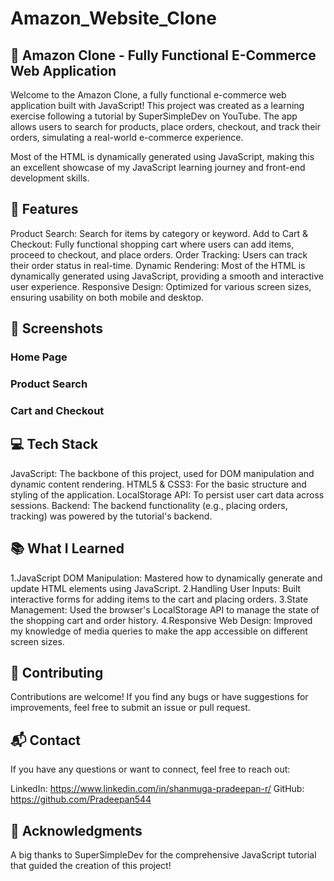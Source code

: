 # Amazon_Website_Clone
## 🛒 Amazon Clone - Fully Functional E-Commerce Web Application
Welcome to the Amazon Clone, a fully functional e-commerce web application built with JavaScript! This project was created as a learning exercise following a tutorial by SuperSimpleDev on YouTube. The app allows users to search for products, place orders, checkout, and track their orders, simulating a real-world e-commerce experience.

Most of the HTML is dynamically generated using JavaScript, making this an excellent showcase of my JavaScript learning journey and front-end development skills.

## 🚀 Features
Product Search: Search for items by category or keyword.
Add to Cart & Checkout: Fully functional shopping cart where users can add items, proceed to checkout, and place orders.
Order Tracking: Users can track their order status in real-time.
Dynamic Rendering: Most of the HTML is dynamically generated using JavaScript, providing a smooth and interactive user experience.
Responsive Design: Optimized for various screen sizes, ensuring usability on both mobile and desktop.

## 📸 Screenshots
### Home Page

### Product Search

### Cart and Checkout

## 💻 Tech Stack
JavaScript: The backbone of this project, used for DOM manipulation and dynamic content rendering.
HTML5 & CSS3: For the basic structure and styling of the application.
LocalStorage API: To persist user cart data across sessions.
Backend: The backend functionality (e.g., placing orders, tracking) was powered by the tutorial's backend.

## 📚 What I Learned
1.JavaScript DOM Manipulation: Mastered how to dynamically generate and update HTML elements using JavaScript.
2.Handling User Inputs: Built interactive forms for adding items to the cart and placing orders.
3.State Management: Used the browser's LocalStorage API to manage the state of the shopping cart and order history.
4.Responsive Web Design: Improved my knowledge of media queries to make the app accessible on different screen sizes.

## 🤝 Contributing
Contributions are welcome! If you find any bugs or have suggestions for improvements, feel free to submit an issue or pull request.

## 📬 Contact
If you have any questions or want to connect, feel free to reach out:

LinkedIn: https://www.linkedin.com/in/shanmuga-pradeepan-r/
GitHub: https://github.com/Pradeepan544

## 🙏 Acknowledgments
A big thanks to SuperSimpleDev for the comprehensive JavaScript tutorial that guided the creation of this project!
